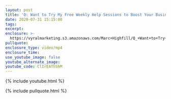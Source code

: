 ```yaml
---
layout: post
title: 'Q: Want to Try My Free Weekly Help Sessions to Boost Your Business?'
date: 2020-07-31 15:15:00
tags:
excerpt:
enclosure: >-
  https://vyralmarketing.s3.amazonaws.com/Marc+Highfill/Q_+Want+to+Try+My+Free+Weekly+Help+Sessions+to+Boost+Your+Business_.mp4
pullquote:
enclosure_type: video/mp4
enclosure_time:
use_youtube_image: false
youtube_alternate_image:
youtube_code: ClIrEAThShM
---
```


{% include youtube.html %}

{% include pullquote.html %}

&nbsp;
